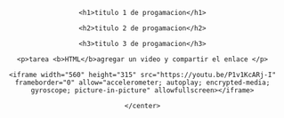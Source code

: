 <html>
<head>
	<title> TERCERO DE INFORMATICA </title>
	<a href="https://github.com/Greenwolf07/george0.git"></a>
	<link rel="stylesheet" type="text/css" href="style.css">
</head>

  <body>

<center>

  	<h1>titulo 1 de progamacion</h1>

  	<h2>titulo 2 de progamacion</h2>

  	<h3>titulo 3 de progamacion</h3>

  	<p>tarea <b>HTML</b>agregar un video y compartir el enlace </p>
  	
  	<iframe width="560" height="315" src="https://youtu.be/P1v1KcARj-I" frameborder="0" allow="accelerometer; autoplay; encrypted-media; gyroscope; picture-in-picture" allowfullscreen></iframe>

  	</center>

  </body>
</html>
